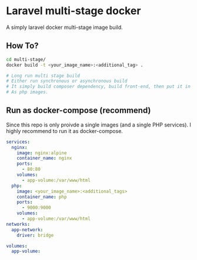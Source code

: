 # Laravel multi-stage docker

A simply laravel docker multi-stage image build.

## How To?

```bash
cd multi-stage/
docker build -t <your_image_name>:<additional_tag> .

# Long run multi stage build
# Either run synchronous or asynchronous build
# It simply build composer dependency, build front-end, then put it in the last stages
# As php images.
```

## Run as docker-compose (recommend)

Since this repo is only proivde a single images (and a single PHP services). I highly recommend to run it as docker-compose.

```yml
services:
  nginx:
    image: nginx:alpine
    container_name: nginx
    ports:
      - 80:80
    volumes:
      - app-volume:/var/www/html
  php:
    image: <your_image_name>:<additional_tags>
    container_name: php
    ports:
      - 9000:9000
    volumes:
      - app-volume:/var/www/html
networks:
  app-network:
    driver: bridge

volumes:
  app-volume:
```